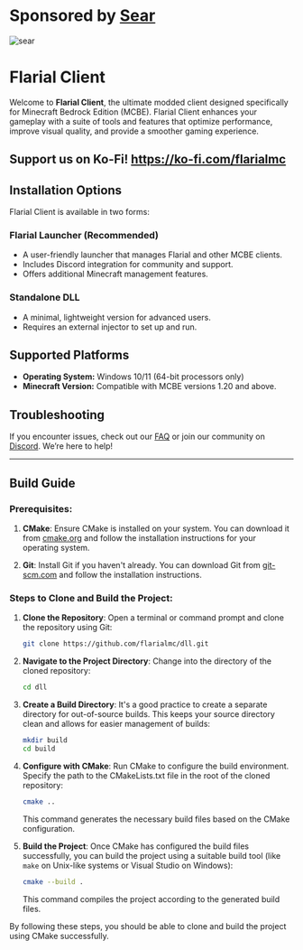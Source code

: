 # Sponsored by [Sear](https://sear.host)
![sear](https://cdn.sear.host/synthetixlogov2-removebg-preview.png)
# Flarial Client
Welcome to **Flarial Client**, the ultimate modded client designed specifically for Minecraft Bedrock Edition (MCBE). Flarial Client enhances your gameplay with a suite of tools and features that optimize performance, improve visual quality, and provide a smoother gaming experience.
## Support us on Ko-Fi! https://ko-fi.com/flarialmc

## Installation Options

Flarial Client is available in two forms:

### Flarial Launcher (Recommended)
- A user-friendly launcher that manages Flarial and other MCBE clients.
- Includes Discord integration for community and support.
- Offers additional Minecraft management features.

### Standalone DLL
- A minimal, lightweight version for advanced users.
- Requires an external injector to set up and run.

## Supported Platforms

- **Operating System:** Windows 10/11 (64-bit processors only)
- **Minecraft Version:** Compatible with MCBE versions 1.20 and above.

## Troubleshooting

If you encounter issues, check out our [FAQ](https://discord.gg/flarial-community-1049946152092586054) or join our community on [Discord](https://discord.gg/flarial-community-1049946152092586054). We’re here to help!

---
## Build Guide

### Prerequisites:
1. **CMake**: Ensure CMake is installed on your system. You can download it from [cmake.org](https://cmake.org/download/) and follow the installation instructions for your operating system.

2. **Git**: Install Git if you haven't already. You can download Git from [git-scm.com](https://git-scm.com/downloads) and follow the installation instructions.

### Steps to Clone and Build the Project:

1. **Clone the Repository**:
   Open a terminal or command prompt and clone the repository using Git:
   ```bash
   git clone https://github.com/flarialmc/dll.git
   ```

2. **Navigate to the Project Directory**:
   Change into the directory of the cloned repository:
   ```bash
   cd dll
   ```

3. **Create a Build Directory**:
   It's a good practice to create a separate directory for out-of-source builds. This keeps your source directory clean and allows for easier management of builds:
   ```bash
   mkdir build
   cd build
   ```

4. **Configure with CMake**:
   Run CMake to configure the build environment. Specify the path to the CMakeLists.txt file in the root of the cloned repository:
   ```bash
   cmake ..
   ```
   This command generates the necessary build files based on the CMake configuration.

5. **Build the Project**:
   Once CMake has configured the build files successfully, you can build the project using a suitable build tool (like `make` on Unix-like systems or Visual Studio on Windows):
   ```bash
   cmake --build .
   ```
   This command compiles the project according to the generated build files.

By following these steps, you should be able to clone and build the project using CMake successfully.
